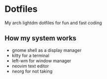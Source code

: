 # Dotfiles
My arch lightdm dotfiles for fun and fast coding 

## How my system works
* gnome shell as a display manager
* kitty for a terminal
* left-wm for window manager
* neovim text editor
* neorg for not taking
